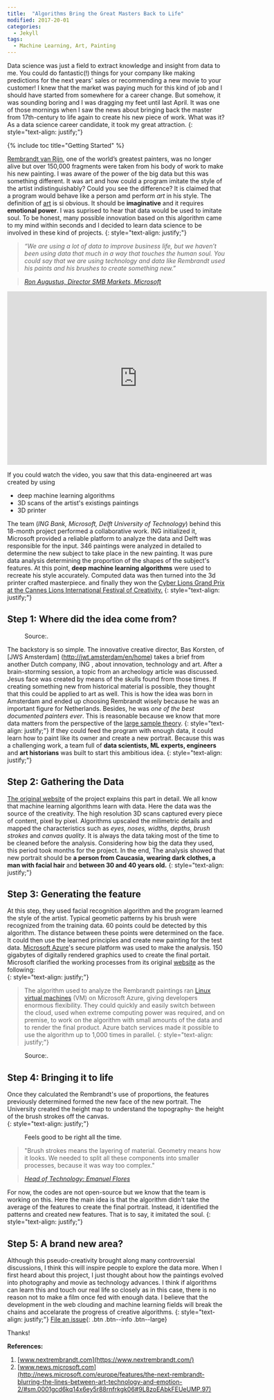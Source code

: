 ```yaml
---
title:  "Algorithms Bring the Great Masters Back to Life"
modified: 2017-20-01
categories: 
  - Jekyll
tags:
  - Machine Learning, Art, Painting
---
```



Data science was just a field to extract knowledge and insight from data to me. You could do fantastic(!) things for your company like making predictions for the next years' sales or recommending a new movie to your customer! I knew that the market was paying much for this kind of job and I should have started from somewhere for a career change. But somehow, it was sounding boring and I was dragging my feet until last April.  It was one of those mornings when I saw the news about bringing back the master from 17th-century to life again to create his new piece of work. What was it? As a data science career candidate, it took my great attraction. 
{: style="text-align: justify;"}  

{% include toc title="Getting Started" %}

[Rembrandt van Rijn](https://en.wikipedia.org/wiki/Rembrandt), one of the world’s greatest painters, was no longer alive but over 150,000 fragments were taken from his body of work to make his new painting. I was aware of the power of the big data but this was something different. It was art and how could a program imitate the style of the artist indistinguishably? Could you see the difference? It is claimed that a program would behave like a person amd perform *art* in his style. The definition of [art](https://en.wikipedia.org/wiki/Art) is si obvious. It should be **imaginative** and it requires **emotional power**. I was suprised to hear that data would be used to imitate soul. To be honest, many possible innovation based on this algorithm came to my mind within seconds and I decided to learn data science to be involved in these kind of projects.
{: style="text-align: justify;"}

> *“We are using a lot of data to improve business life, but we haven’t been using data that much in a way that touches the human soul. You could say that we are using technology and data like Rembrandt used his paints and his brushes to create something new.”*

> <cite><a href="http://news.microsoft.com/europe/features/the-next-rembrandt-blurring-the-lines-between-art-technology-and-emotion-2/#sm.0001gcd6kq14x6ey5r88rnfrkgk06">Ron Augustus, Director SMB Markets, Microsoft</a></cite>  


<iframe width="600" height="400" src="https://www.youtube.com/embed/IuygOYZ1Ngo" frameborder="0" allowfullscreen></iframe>  
  
  
If you could watch the video, you saw that this data-engineered art was created by using  
  - deep machine learning algorithms  
  - 3D scans of the artist's existings paintings  
  - 3D printer   
  
The team (*ING Bank, Microsoft, Delft University of Technology*) behind this 18-month project performed a collaborative work. ING initialized it, Microsoft provided a reliable platform to analyze the data and Delft was responsible for the input. 346 paintings were analyzed in detailed to determine the new subject to take place in the new painting. It was pure data analysis determining the proportion of the shapes of the subject's features. At this point, **deep machine learning algorithms** were used to recreate his style accurately. Computed data was then turned into the 3d printer crafted masterpiece. and finally they won the [Cyber Lions Grand Prix at the Cannes Lions International Festival of Creativity.](https://en.wikipedia.org/wiki/Cannes_Lions_International_Festival_of_Creativity)
{: style="text-align: justify;"}

## Step 1: Where did the idea come from?

<figure style="width: 300px" class="align-right">
  <img src="{{ site.url }}{{ site.baseurl }}/assets/images/Rembrandt.gif" alt="">
  <figcaption>Source:.</figcaption>
</figure> 

The backstory is so simple. The innovative creative director, Bas Korsten, of [JWS Amsterdam] (http://jwt.amsterdam/en/home) takes a brief from another Dutch company, ING , about innovation, technology and art. After a brain-storming session,  a topic from an archeology article was discussed. Jesus face was created by means of the skulls found from those times. If creating something new from historical material is possible, they thought that this could be applied to art as well. This is how the idea was born in Amsterdam and ended up choosing Rembrandt wisely because he was an important figure for Netherlands. Besides, he was *one of the best documented painters ever*. This is reasonable because we know that more data matters from the perspective of the [large sample theory](http://people.hss.caltech.edu/~mshum/stats/lect5.pdf).
{: style="text-align: justify;"}
If they could feed the program with enough data, it could learn how to paint like its owner and create a new portrait. Because this was a challenging work, a team full of **data scientists, ML experts, engineers** and **art historians** was built to start this ambitious idea.
{: style="text-align: justify;"}


## Step 2: Gathering the Data

[The original website](https://www.nextrembrandt.com/) of the project explains this part in detail. We all know that machine learning algorithms learn with data. Here the data was the source of the creativity. The high resolution 3D scans captured every piece of content, pixel by pixel. Algorithms upscaled the milimetric details and mapped the characteristics such as *eyes, noses, widths, depths, brush strokes* and *canvas quality*. It is always the data taking most of the time to be cleaned before the analysis. Considering how big the data they used, this period took months for the project. In the end, The analysis showed that new portrait should be **a person from Caucasia, wearing dark clothes, a man with facial hair** and **between 30 and 40 years old.**
{: style="text-align: justify;"}

## Step 3: Generating the feature

At this step, they used facial recognition algorithm and the program learned the style of the artist. Typical geometic patterns by his brush were recognized from the training data. 60 points could be detected by this algorithm. The distance between these points were determined on the face. It could then use the learned principles and create new painting for the test data. [Microsoft Azure](https://azure.microsoft.com/en-us)'s secure platform was used to make the analysis. 150 gigabytes of digitally rendered graphics used to create the final portait. Microsoft clarified the working processes from its original [website](http://news.microsoft.com/europe/features/the-next-rembrandt-blurring-the-lines-between-art-technology-and-emotion-2/#sm.0001gcd6kq14x6ey5r88rnfrkgk06#9L8zoEAbkFEUeUMP.97) as the following:  
{: style="text-align: justify;"}
> The algorithm used to analyze the Rembrandt paintings ran [Linux virtual machines](https://www.linux.com/learn/why-when-and-how-use-virtual-machine) (VM) on Microsoft Azure, giving developers enormous flexibility. They could quickly and easily switch between the cloud, used when extreme computing power was required, and on premise, to work on the algorithm with small amounts of the data and to render the final product. Azure batch services made it possible to use the algorithm up to 1,000 times in parallel.
{: style="text-align: justify;"}

<figure style="width: 500px" class="align-center">
  <img src="{{ site.url }}{{ site.baseurl }}/assets/images/next-rem.jpg" alt="">
  <figcaption>Source:.</figcaption>
</figure> 

## Step 4: Bringing it to life  

Once they calculated the Rembrandt's use of proportions, the features previously determined formed the new face of the new portrait. 
The University created the height map to understand the topography- the height of the brush strokes off the canvas.  
{: style="text-align: justify;"}
<figure style="width: 300px" class="align-right">
  <img src="{{ site.url }}{{ site.baseurl }}/assets/images/next-rem1-.jpg" alt="">
  <figcaption>Feels good to be right all the time.</figcaption>
</figure>

> "Brush strokes means the layering of material. Geometry means how it looks. We needed to split all these components into smaller processes, because it was way too complex."  

> <cite><a href="https://www.linkedin.com/in/emmanuel-flores-el%C3%ADas-7449b511">Head of Technology: Emanuel Flores</a></cite> 


For now, the codes are not open-source but we know that the team is working on this. Here the main idea is that the algorithm didn't take the average of the features to create the final portrait. Instead, it identified the patterns and created new features. That is to say, it imitated the soul.
{: style="text-align: justify;"}

## Step 5: A brand new area?  

Although this pseudo-creativity brought along many controversial discussions, I think this will inspire people to explore the data more. When I first heard about this project, I just thought about how the paintings evolved into photography and movie as technology advances. I think if algorithms can learn this and touch our real life so closely as in this case, there is no reason not to make a film once fed with enough data. I believe that the development in the web clouding and machine learning fields will break the chains and accelarate the progress of creative algorithms.
{: style="text-align: justify;"}
[File an issue](https://github.com/mmistakes/minimal-mistakes/issues/new){: .btn .btn--info .btn--large}

Thanks!  

**References:**  

1) [www.nextrembrandt.com](https://www.nextrembrandt.com/)  
2) [www.news.microsoft.com](http://news.microsoft.com/europe/features/the-next-rembrandt-blurring-the-lines-between-art-technology-and-emotion-2/#sm.0001gcd6kq14x6ey5r88rnfrkgk06#9L8zoEAbkFEUeUMP.97)

